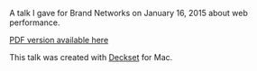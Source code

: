 A talk I gave for Brand Networks on January 16, 2015 about web performance.

[PDF version available here](https://github.com/MikeASchneider/web-perf-talk/blob/master/web-perf.pdf?raw=true)

This talk was created with [Deckset](http://www.decksetapp.com/) for Mac.
